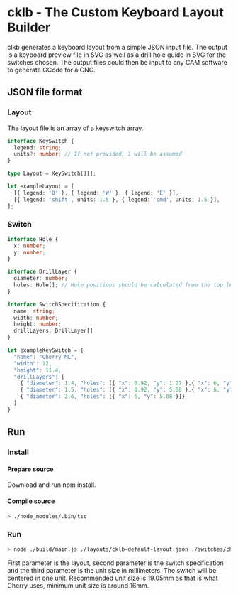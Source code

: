 # cklb - The Custom Keyboard Layout Builder

clkb generates a keyboard layout from a simple JSON input file. 
The output is a keyboard preview file in SVG as well as a drill hole guide in SVG for the switches chosen.
The output files could then be input to any CAM software to generate GCode for a CNC. 

## JSON file format
### Layout
The layout file is an array of a keyswitch array.
```TypeScript
interface KeySwitch {
  legend: string;
  units?: number; // If not provided, 1 will be assumed
}

type Layout = KeySwitch[][];

let exampleLayout = [
  [{ legend: 'Q' }, { legend: 'W' }, { legend: 'E' }],
  [{ legend: 'shift', units: 1.5 }, { legend: 'cmd', units: 1.5 }],
];
```
### Switch
```TypeScript
interface Hole {
  x: number;
  y: number;
}

interface DrillLayer {
  diameter: number;
  holes: Hole[]; // Hole positions should be calculated from the top left corner of switch
}

interface SwitchSpecification {
  name: string;
  width: number;
  height: number;
  drillLayers: DrillLayer[]
}

let exampleKeySwitch = {
  "name": "Cherry ML",
  "width": 12,
  "height": 11.4,
  "drillLayers": [
    { "diameter": 1.4, "holes": [{ "x": 0.92, "y": 1.27 },{ "x": 6, "y": 1.27 },{ "x": 11.08, "y": 1.27 } ]},
    { "diameter": 1.5, "holes": [{ "x": 0.92, "y": 5.08 },{ "x": 6, "y": 10.16 },{ "x": 11.08, "y": 5.08 } ]},
    { "diameter": 2.6, "holes": [{ "x": 6, "y": 5.08 }]}
  ]
}
```
## Run
### Install
#### Prepare source
Download and run npm install.
#### Compile source
```bash
> ./node_modules/.bin/tsc
```
### Run
```bash
> node ./build/main.js ./layouts/cklb-default-layout.json ./switches/cherry-ml.json 19 > output.svg
```
First parameter is the layout, second parameter is the switch specification and the third parameter is the unit
size in millimeters. The switch will be centered in one unit. Recommended unit size is 19.05mm as that is what
Cherry uses, minimum unit size is around 16mm.
